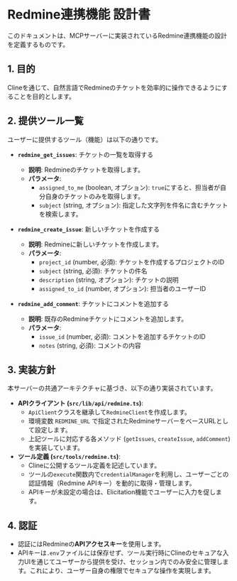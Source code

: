 # Redmine連携機能 設計書

このドキュメントは、MCPサーバーに実装されているRedmine連携機能の設計を定義するものです。

## 1. 目的

Clineを通じて、自然言語でRedmineのチケットを効率的に操作できるようにすることを目的とします。

## 2. 提供ツール一覧

ユーザーに提供するツール（機能）は以下の通りです。

-   **`redmine_get_issues`**: チケットの一覧を取得する
    -   **説明**: Redmineのチケットを取得します。
    -   **パラメータ**:
        -   `assigned_to_me` (boolean, オプション): `true`にすると、担当者が自分自身のチケットのみを取得します。
        -   `subject` (string, オプション): 指定した文字列を件名に含むチケットを検索します。

-   **`redmine_create_issue`**: 新しいチケットを作成する
    -   **説明**: Redmineに新しいチケットを作成します。
    -   **パラメータ**:
        -   `project_id` (number, 必須): チケットを作成するプロジェクトのID
        -   `subject` (string, 必須): チケットの件名
        -   `description` (string, オプション): チケットの説明
        -   `assigned_to_id` (number, オプション): 担当者のユーザーID

-   **`redmine_add_comment`**: チケットにコメントを追加する
    -   **説明**: 既存のRedmineチケットにコメントを追加します。
    -   **パラメータ**:
        -   `issue_id` (number, 必須): コメントを追加するチケットのID
        -   `notes` (string, 必須): コメントの内容

## 3. 実装方針

本サーバーの共通アーキテクチャに基づき、以下の通り実装されています。

-   **APIクライアント (`src/lib/api/redmine.ts`)**:
    -   `ApiClient`クラスを継承して`RedmineClient`を作成します。
    -   環境変数 `REDMINE_URL` で指定されたRedmineサーバーをベースURLとして設定します。
    -   上記ツールに対応する各メソッド (`getIssues`, `createIssue`, `addComment`) を実装しています。
-   **ツール定義 (`src/tools/redmine.ts`)**:
    -   Clineに公開するツール定義を記述しています。
    -   ツールの`execute`関数内で`credentialManager`を利用し、ユーザーごとの認証情報（Redmine APIキー）を動的に取得・管理します。
    -   APIキーが未設定の場合は、Elicitation機能でユーザーに入力を促します。

## 4. 認証

-   認証にはRedmineの**APIアクセスキー**を使用します。
-   APIキーは`.env`ファイルには保存せず、ツール実行時にClineのセキュアな入力UIを通じてユーザーから提供を受け、セッション内でのみ安全に管理します。これにより、ユーザー自身の権限でセキュアな操作を実現します。

